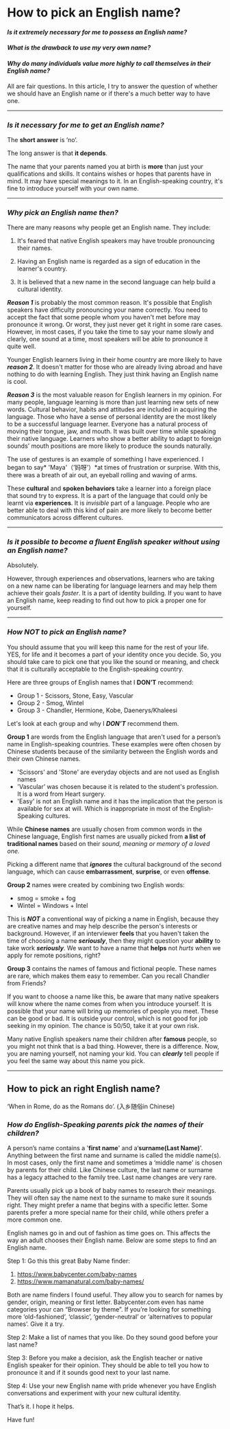 # How to pick an English name? 

#### *Is it extremely necessary for me to possess an English name?*

#### *What is the drawback to use my very own name?*

#### *Why do many individuals value more highly to call themselves in their English name?*

All are fair questions. In this article, I try to answer the question of whether we should have an English name or if there's a much better way to have one.

---


### *Is it necessary for me to get an English name?*

The **short answer** is ‘no’. 

The long answer is that **it depends**. 

The name that your parents named you at birth is **more** than just your qualifications and skills. It contains wishes or hopes that parents have in mind. It may have special meanings to it. In an English-speaking country, it's fine to introduce yourself with your own name.

---

### *Why pick an English name then?*

There are many reasons why people get an English name. They include:

1. It's feared that native English speakers may have trouble pronouncing their names.

2. Having an English name is regarded as a sign of education in the learner's country.

3. It is believed that a new name in the second language can help build a cultural identity.

***Reason 1*** is probably the most common reason. It's possible that English speakers have difficulty pronouncing your name correctly. You need to accept the fact that some people whom you haven't met before may pronounce it wrong. Or worst, they just never get it right in some rare cases. However, in most cases, if you take the time to say your name slowly and clearly, one sound at a time, most speakers will be able to pronounce it quite well.

Younger English learners living in their home country are more likely to have ***reason 2***. It doesn't matter for those who are already living abroad and have nothing to do with learning English. They just think having an English name is cool.

***Reason 3*** is the most valuable reason for English learners in my opinion. For many people, language learning is more than just learning new sets of new words. Cultural behavior, habits and attitudes are included in acquiring the language. Those who have a sense of personal identity are the most likely to be a successful language learner. Everyone has a natural process of moving their tongue, jaw, and mouth. It was built over time while speaking their native language. Learners who show a better ability to adapt to foreign sounds’ mouth positions are more likely to produce the sounds naturally.

The use of gestures is an example of something I have experienced. I began to say* 'Maya'（’妈呀’）*at times of frustration or surprise. With this, there was a breath of air out, an eyeball rolling and waving of arms.

These **cultural** and **spoken behaviors** take a learner into a foreign place that sound try to express. It is a part of the language that could only be learnt via **experiences**. It is *invisible* part of a language. People who are better able to deal with this kind of pain are more likely to become better communicators across different cultures.

---

### *Is it possible to become a fluent English speaker without using an English name?*

Absolutely. 

However, through experiences and observations, learners who are taking on a new name can be liberating for language learners and may help them achieve their goals *faster*. It is a part of identity building. If you want to have an English name, keep reading to find out how to pick a proper one for yourself.

---
### *How NOT to pick an English name?*

You should assume that you will keep this name for the rest of your life. YES, for life and it becomes a part of your identity once you decide. So, you should take care to pick one that you like the sound or meaning, and check that it is culturally acceptable to the English-speaking country.

Here are three groups of English names that I **DON’T** recommend:

- Group 1 - Scissors, Stone, Easy, Vascular
- Group 2 - Smog, Wintel
- Group 3 - Chandler, Hermione, Kobe, Daenerys/Khaleesi

Let's look at each group and why I ***DON’T*** recommend them.

**Group 1** are words from the English language that aren't used for a person’s name in English-speaking countries. These examples were often chosen by Chinese students because of the similarity between the English words and their own Chinese names.

- 'Scissors' and 'Stone' are everyday objects and are not used as English names
- 'Vascular’ was chosen because it is related to the student's profession. It is a word from Heart surgery.
- 'Easy' is not an English name and it has the implication that the person is available for sex at will. Which is inappropriate in most of the English-Speaking cultures. 

While **Chinese names** are usually chosen from common words in the Chinese language, English first names are usually picked from **a list of traditional names** based on their *sound, meaning or memory of a loved one.*

Picking a different name that ***ignores*** the cultural background of the second language, which can cause **embarrassment**, **surprise**, or even **offense**.

**Group 2** names were created by combining two English words:

- smog = smoke + fog
- Wintel = Windows + Intel

This is ***NOT*** a conventional way of picking a name in English, because they are creative names and may help describe the person's interests or background. However, if an interviewer **feels** that you haven't taken the time of choosing a name ***seriously***, then they might question your **ability** to take work ***seriously***. We want to have a name that **helps** not *hurts* when we apply for remote positions, right?

**Group 3** contains the names of famous and fictional people. These names are rare, which makes them easy to remember. Can you recall Chandler from Friends? 

If you want to choose a name like this, be aware that many native speakers will know where the name comes from when you introduce yourself. It is possible that your name will bring up memories of people you meet. These can be good or bad. It is outside your control, which is not good for job seeking in my opinion. The chance is 50/50, take it at your own risk. 

Many native English speakers name their children after **famous** people, so you might not think that is a bad thing. However, there is a difference. Now, you are naming yourself, not naming your kid. You can ***clearly*** tell people if you feel the same way about this name you pick.

---

## How to pick an right English name?

‘When in Rome, do as the Romans do’. (入乡随俗in Chinese)

### *How do English-Speaking parents pick the names of their children?*

A person’s name contains a '**first name**' and a‘**surname(Last Name)**'. Anything between the first name and surname is called the middle name(s). In most cases, only the first name and sometimes a ‘middle name' is chosen by parents for their child. Like Chinese culture, the last name or surname has a legacy attached to the family tree. Last name changes are very rare.

Parents usually pick up a book of baby names to research their meanings. They will often say the name next to the surname to make sure it sounds right. They might prefer a name that begins with a specific letter. Some parents prefer a more special name for their child, while others prefer a more common one.

English names go in and out of fashion as time goes on. This affects the way an adult chooses their English name. Below are some steps to find an English name.

Step 1: Go this this great Baby Name finder:

1. https://www.babycenter.com/baby-names
2. https://www.mamanatural.com/baby-names/ 

Both are name finders I found useful. They allow you to search for names by gender, origin, meaning or first letter. Babycenter.com even has name categories your can “Browser by theme”. If you’re looking for something more ‘old-fashioned’, ‘classic’, ‘gender-neutral’ or ‘alternatives to popular names’. Give it a try.

Step 2: Make a list of names that you like. Do they sound good before your last name?

Step 3: Before you make a decision, ask the English teacher or native English speaker for their opinion. They should be able to tell you how to pronounce it and if it sounds good next to your last name.

Step 4: Use your new English name with pride whenever you have English conversations and experiment with your new cultural identity.

That’s it. I hope it helps.

Have fun!
